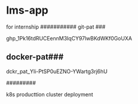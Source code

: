 # lms-app
for internship
###########
git-pat ###

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

## docker-pat###

dckr_pat_YIi-PtSP0uEZNO-YWartg3rj6hU

#########


k8s producttion cluster deployment

